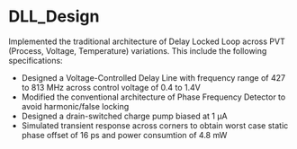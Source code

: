 # DLL_Design

Implemented the traditional architecture of Delay Locked Loop across PVT (Process, Voltage, Temperature) variations.
This include the following specifications:

- Designed a Voltage-Controlled Delay Line with frequency range of 427 to 813 MHz across control voltage of 0.4 to
1.4V
- Modified the conventional architecture of Phase Frequency Detector to avoid harmonic/false locking
- Designed a drain-switched charge pump biased at 1 μA
- Simulated transient response across corners to obtain worst case static phase offset of 16 ps and power consumtion of
4.8 mW

  



